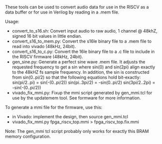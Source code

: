 These tools can be used to convert audio data for use in the RISCV as a
data buffer or for use in Verilog by reading in a .mem file.

Usage:
* convert_to_s16.sh: Convert input audio to raw audio, 1 channel @ 48khZ, signed 16 bit values in little endian.
* convert_s16_to_mem.py: Convert the s16le binary file to a .mem file to read into vivado (48kHz, 24bit).
* convert_s16_to_c.py: Convert the 16le binary file to a .c file to include in the RISCV firmware (48kHz, 24bit).
* gen_sine.py: Generate a perfect sine wave .mem file. It adjusts the requested frequency to get
  a sin where sin(0) and sin(2pi) align exactly to the 48kHZ fs sample frequency. In addition,
  the sin is constructed from sin(0..pi/2) so that the following equations hold bit-exactly:
  sin(pi/2..pi) = sin(-(0..pi/2)) 
  sin(pi..3pi/2) = -sin(0..pi/2) 
  sin(3pi/2..2pi) = -sin(-(0..pi/2)) 
* vivado_fix_mmi.py: Fixup the mmi script generated by gen_mmi.tcl for use by the updatemem tool. See formware for more information.

To generate a mmi file for the firmware, use this:
* in Vivado: implement the design, then source gen_mmi.tcl
* vivado_fix_mmi.py fpga_riscv_top.mmi > fpga_riscv_top.fix.mmi

Note: The gen_mmi tcl script probably only works for exactly this BRAM memory configuration.
